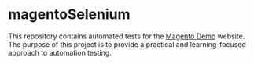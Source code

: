 # magentoSelenium
This repository contains automated tests for the [Magento Demo](https://magento.softwaretestingboard.com/) website. The purpose of this project is to provide a practical and learning-focused approach to automation testing.
